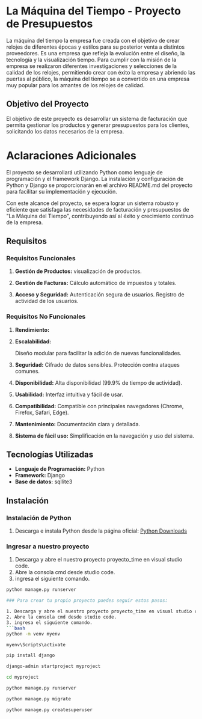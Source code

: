 # La Máquina del Tiempo - Proyecto de Presupuestos

La máquina del tiempo
la empresa fue creada con el objetivo de crear relojes de diferentes épocas y estilos para su
posterior venta a distintos proveedores.
Es una empresa que refleja la evolución entre el diseño, la tecnología y la visualización tiempo.
Para cumplir con la misión de la empresa se realizaron diferentes investigaciones y selecciones de la calidad de los relojes, permitiendo crear con éxito la empresa y abriendo las puertas al público, la máquina del tiempo se a convertido en una empresa muy popular para los amantes de los
relojes de calidad.

## Objetivo del Proyecto

El objetivo de este proyecto es desarrollar un sistema de facturación que permita gestionar los productos y generar presupuestos para los clientes, solicitando los datos necesarios de la empresa.

# Aclaraciones Adicionales

El proyecto se desarrollará utilizando Python como lenguaje de programación y el framework Django. La instalación y configuración de Python y Django se proporcionarán en el archivo README.md del proyecto para facilitar su implementación y ejecución.

Con este alcance del proyecto, se espera lograr un sistema robusto y eficiente que satisfaga las necesidades de facturación y presupuestos de "La Máquina del Tiempo", contribuyendo así al éxito y crecimiento continuo de la empresa.


## Requisitos

### Requisitos Funcionales

1. **Gestión de Productos:**
     visualización de productos.

3. **Gestión de Facturas:**
     Cálculo automático de impuestos y totales.

5. **Acceso y Seguridad:**
     Autenticación segura de usuarios.
     Registro de actividad de los usuarios.

### Requisitos No Funcionales

1. **Rendimiento:**
   

2. **Escalabilidad:**
   
     Diseño modular para facilitar la adición de nuevas funcionalidades.

3. **Seguridad:**
     Cifrado de datos sensibles.
     Protección contra ataques comunes.

4. **Disponibilidad:**
     Alta disponibilidad (99.9% de tiempo de actividad).
     

5. **Usabilidad:**
     Interfaz intuitiva y fácil de usar.

6. **Compatibilidad:**
     Compatible con principales navegadores (Chrome, Firefox, Safari, Edge).
   
8. **Mantenimiento:**
     Documentación clara y detallada.
   
9. **Sistema de fácil uso:**
     Simplificación en la navegación y uso del sistema.

## Tecnologías Utilizadas

- **Lenguaje de Programación:** Python
- **Framework:** Django
- **Base de datos:** sqllite3

## Instalación

### Instalación de Python

1. Descarga e instala Python desde la página oficial: [Python Downloads](https://www.python.org/downloads/)

### Ingresar a nuestro proyecto

1. Descarga y abre el nuestro proyecto proyecto_time en visual studio code.
2. Abre la consola cmd desde studio code.
3. ingresa el siguiente comando.
   
```bash
python manage.py runserver

### Para crear tu propio proyecto puedes seguir estos pasos:

1. Descarga y abre el nuestro proyecto proyecto_time en visual studio code.
2. Abre la consola cmd desde studio code.
3. ingresa el siguiente comando.
```bash
python -m venv myenv

myenv\Scripts\activate

pip install django

django-admin startproject myproject

cd myproject

python manage.py runserver

python manage.py migrate

python manage.py createsuperuser


